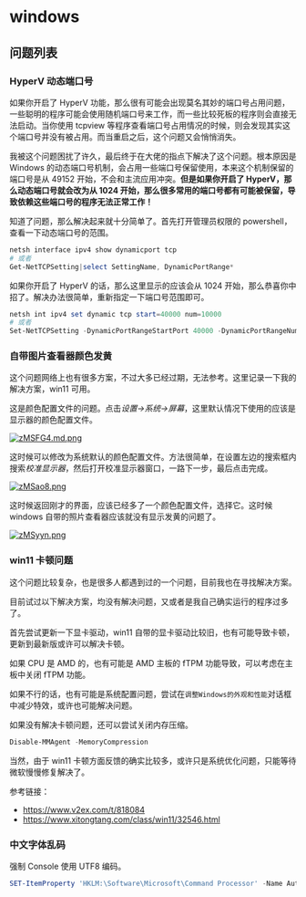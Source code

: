# windows

## 问题列表

### HyperV 动态端口号

如果你开启了 HyperV 功能，那么很有可能会出现莫名其妙的端口号占用问题，一些聪明的程序可能会使用随机端口号来工作，而一些比较死板的程序则会直接无法启动。当你使用 tcpview 等程序查看端口号占用情况的时候，则会发现其实这个端口号并没有被占用。而当重启之后，这个问题又会悄悄消失。

我被这个问题困扰了许久，最后终于在大佬的指点下解决了这个问题。根本原因是 Windows 的动态端口号机制，会占用一些端口号保留使用，本来这个机制保留的端口号是从 49152 开始，不会和主流应用冲突。**但是如果你开启了 HyperV，那么动态端口号就会改为从 1024 开始，那么很多常用的端口号都有可能被保留，导致依赖这些端口号的程序无法正常工作！**

知道了问题，那么解决起来就十分简单了。首先打开管理员权限的 powershell，查看一下动态端口号的范围。

```powershell
netsh interface ipv4 show dynamicport tcp
# 或者
Get-NetTCPSetting|select SettingName, DynamicPortRange*
```

如果你开启了 HyperV 的话，那么这里显示的应该会从 1024 开始，那么恭喜你中招了。解决办法很简单，重新指定一下端口号范围即可。

```powershell
netsh int ipv4 set dynamic tcp start=40000 num=10000
# 或者
Set-NetTCPSetting -DynamicPortRangeStartPort 40000 -DynamicPortRangeNumberOfPorts 10000
```

### 自带图片查看器颜色发黄

这个问题网络上也有很多方案，不过大多已经过期，无法参考。这里记录一下我的解决方案，win11 可用。

这是颜色配置文件的问题。点击*设置->系统->屏幕*，这里默认情况下使用的应该是显示器的颜色配置文件。

[![zMSFG4.md.png](https://s1.ax1x.com/2022/11/20/zMSFG4.md.png)](https://imgse.com/i/zMSFG4)

这时候可以修改为系统默认的颜色配置文件。方法很简单，在设置左边的搜索框内搜索*校准显示器*，然后打开校准显示器窗口，一路下一步，最后点击完成。

[![zMSao8.png](https://s1.ax1x.com/2022/11/20/zMSao8.png)](https://imgse.com/i/zMSao8)

这时候返回刚才的界面，应该已经多了一个颜色配置文件，选择它。这时候 windows 自带的照片查看器应该就没有显示发黄的问题了。

[![zMSyyn.png](https://s1.ax1x.com/2022/11/20/zMSyyn.png)](https://imgse.com/i/zMSyyn)

### win11 卡顿问题

这个问题比较复杂，也是很多人都遇到过的一个问题，目前我也在寻找解决方案。

目前试过以下解决方案，均没有解决问题，又或者是我自己确实运行的程序过多了。

首先尝试更新一下显卡驱动，win11 自带的显卡驱动比较旧，也有可能导致卡顿，更新到最新版或许可以解决卡顿。

如果 CPU 是 AMD 的，也有可能是 AMD 主板的 fTPM 功能导致，可以考虑在主板中关闭 fTPM 功能。

如果不行的话，也有可能是系统配置问题，尝试在`调整Windows的外观和性能`对话框中减少特效，或许也可能解决问题。

如果没有解决卡顿问题，还可以尝试关闭内存压缩。

```powershell
Disable-MMAgent -MemoryCompression
```

当然，由于 win11 卡顿方面反馈的确实比较多，或许只是系统优化问题，只能等待微软慢慢修复解决了。

参考链接：

- <https://www.v2ex.com/t/818084>
- <https://www.xitongtang.com/class/win11/32546.html>

### 中文字体乱码

强制 Console 使用 UTF8 编码。

```powershell
SET-ItemProperty 'HKLM:\Software\Microsoft\Command Processor' -Name Autorun -Value '@chcp 65001>nul'
```

